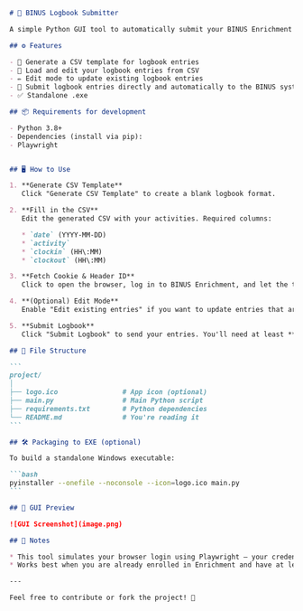 ````markdown
# 📓 BINUS Logbook Submitter

A simple Python GUI tool to automatically submit your BINUS Enrichment logbook entries using a CSV file.

## ⚙️ Features

- 📝 Generate a CSV template for logbook entries
- 📂 Load and edit your logbook entries from CSV
- ✏️ Edit mode to update existing logbook entries
- 🚀 Submit logbook entries directly and automatically to the BINUS system
- ✅ Standalone .exe

## 📦 Requirements for development

- Python 3.8+
- Dependencies (install via pip):
- Playwright


## 🖥️ How to Use

1. **Generate CSV Template**
   Click "Generate CSV Template" to create a blank logbook format.

2. **Fill in the CSV**
   Edit the generated CSV with your activities. Required columns:

   * `date` (YYYY-MM-DD)
   * `activity`
   * `clockin` (HH\:MM)
   * `clockout` (HH\:MM)

3. **Fetch Cookie & Header ID**
   Click to open the browser, log in to BINUS Enrichment, and let the tool capture the session cookies automatically.

4. **(Optional) Edit Mode**
   Enable "Edit existing entries" if you want to update entries that are already submitted.

5. **Submit Logbook**
   Click "Submit Logbook" to send your entries. You'll need at least **10 valid activity days** to submit.

## 📁 File Structure

```
project/
│
├── logo.ico                # App icon (optional)
├── main.py                 # Main Python script
├── requirements.txt        # Python dependencies
└── README.md               # You're reading it
```

## 🛠️ Packaging to EXE (optional)

To build a standalone Windows executable:

```bash
pyinstaller --onefile --noconsole --icon=logo.ico main.py
```

## 📸 GUI Preview

![GUI Screenshot](image.png)

## 🧠 Notes

* This tool simulates your browser login using Playwright — your credentials are not stored unless you choose to save them.
* Works best when you are already enrolled in Enrichment and have at least one entry submitted manually.

---

Feel free to contribute or fork the project! 🚀
